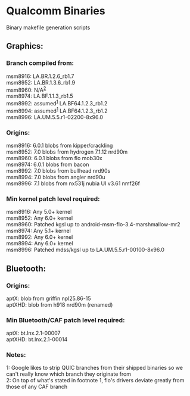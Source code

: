# Qualcomm Binaries
Binary makefile generation scripts

## Graphics:
### Branch compiled from:
msm8916: LA.BR.1.2.6_rb1.7  
msm8952: LA.BR.1.3.6_rb1.9  
msm8960: N/A<sup>[2](#floEGL)</sup>  
msm8974: LA.BF.1.1.3_rb1.5  
msm8992: assumed<sup>[1](#googleEGL)</sup> LA.BF64.1.2.3_rb1.2  
msm8994: assumed<sup>[1](#googleEGL)</sup> LA.BF64.1.2.3_rb1.2  
msm8996: LA.UM.5.5.r1-02200-8x96.0
### Origins:
msm8916: 6.0.1 blobs from kipper/crackling  
msm8952: 7.0 blobs from hydrogen 7.1.12 nrd90m  
msm8960: 6.0.1 blobs from flo mob30x  
msm8974: 6.0.1 blobs from bacon  
msm8992: 7.0 blobs from bullhead nrd90s  
msm8994: 7.0 blobs from angler nrd90u  
msm8996: 7.1 blobs from nx531j nubia UI v3.61 nmf26f
### Min kernel patch level required:
msm8916: Any 5.0+ kernel  
msm8952: Any 6.0+ kernel  
msm8960: Patched kgsl up to android-msm-flo-3.4-marshmallow-mr2   
msm8974: Any 5.1+ kernel  
msm8992: Any 6.0+ kernel  
msm8994: Any 6.0+ kernel  
msm8996: Patched mdss/kgsl up to LA.UM.5.5.r1-00100-8x96.0  

## Bluetooth:
### Origins:
aptX: blob from griffin npl25.86-15  
aptXHD: blob from h918 nrd90m (renamed)  
### Min Bluetooth/CAF patch level required:
aptX: bt.lnx.2.1-00007  
aptXHD: bt.lnx.2.1-00014  

### Notes:
<a name="googleEGL">1</a>: Google likes to strip QUIC branches from their shipped binaries so we can't really know which branch they originate from  
<a name="floEGL">2</a>: On top of what's stated in footnote 1, flo's drivers deviate greatly from those of any CAF branch
